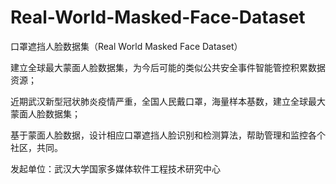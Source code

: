 # Real-World-Masked-Face-Dataset

口罩遮挡人脸数据集（Real World Masked Face Dataset）

建立全球最大蒙面人脸数据集，为今后可能的类似公共安全事件智能管控积累数据资源；

近期武汉新型冠状肺炎疫情严重，全国人民戴口罩，海量样本基数，建立全球最大蒙面人脸数据集；

基于蒙面人脸数据，设计相应口罩遮挡人脸识别和检测算法，帮助管理和监控各个社区，共同。


发起单位：武汉大学国家多媒体软件工程技术研究中心 



